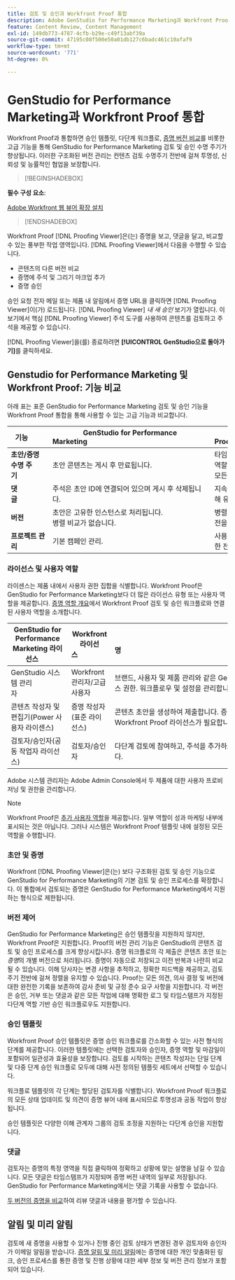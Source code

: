```yaml
---
title: 검토 및 승인과 Workfront Proof 통합
description: Adobe GenStudio for Performance Marketing과 Workfront Proof 통합.
feature: Content Review, Content Management
exl-id: 149db773-4787-4cfb-b29e-c49f13abf39a
source-git-commit: 47195c08f500e50a01db127c6badc461c10afaf9
workflow-type: tm+mt
source-wordcount: '771'
ht-degree: 0%

---
```


# GenStudio for Performance Marketing과 Workfront Proof 통합

Workfront Proof과 통합하면 승인 템플릿, 다단계 워크플로, [증명 버전 비교](https://experienceleague.adobe.com/ko/docs/workfront/using/workfront-proof/work-with-proofs-in-wf-proof/review-proofs-web-proofing-viewer/compare-proofs)를 비롯한 고급 기능을 통해 GenStudio for Performance Marketing 검토 및 승인 수명 주기가 향상됩니다. 이러한 구조화된 버전 관리는 컨텐츠 검토 수명주기 전반에 걸쳐 투명성, 신뢰성 및 능률적인 협업을 보장합니다.

>[!BEGINSHADEBOX]

**필수 구성 요소**:

[Adobe Workfront 웹 뷰어 확장 설치](https://experienceleague.adobe.com/ko/docs/workfront/using/review-and-approve-work/proofing/review-proofs-in-workfront/review-a-proof/review-proof-in-web-viewer-extension)

>[!ENDSHADEBOX]

Workfront Proof [!DNL Proofing Viewer]은(는) 증명을 보고, 댓글을 달고, 비교할 수 있는 풍부한 작업 영역입니다. [!DNL Proofing Viewer]에서 다음을 수행할 수 있습니다.

* 콘텐츠의 다른 버전 비교
* 증명에 주석 및 그리기 마크업 추가
* 증명 승인

승인 요청 전자 메일 또는 제품 내 알림에서 증명 URL을 클릭하면 [!DNL Proofing Viewer]이(가) 로드됩니다. [!DNL Proofing Viewer] _내 새 승인_ 보기가 열립니다. 이 보기에서 핵심 [!DNL Proofing Viewer] 주석 도구를 사용하여 콘텐츠를 검토하고 주석을 제공할 수 있습니다.

[!DNL Proofing Viewer]을(를) 종료하려면 **[!UICONTROL GenStudio으로 돌아가기]**&#x200B;를 클릭하세요.

## Genstudio for Performance Marketing 및 Workfront Proof: 기능 비교

아래 표는 표준 GenStudio for Performance Marketing 검토 및 승인 기능을 Workfront Proof 통합을 통해 사용할 수 있는 고급 기능과 비교합니다.

| 기능        | GenStudio for Performance Marketing                                                                 | Workfront Proof                                                                 |
|-------------------------------|------------------------------------------------------------------------------------------------------|----------------------------------------------------------------------------------|
| **초안/증명 수명 주기**        | 초안 콘텐츠는 게시 후 만료됩니다. | 타임스탬프가 지정된 영구 로그가 있는 다단계의 역할 기반 승인 체인입니다.<br> 모든 버전이 무기한으로 유지됩니다. |
| **댓글**                | 주석은 초안 ID에 연결되어 있으며 게시 후 삭제됩니다.                                           | 지속적인 주석 및 주석은 감사 및 규정 준수를 위해 유지됩니다.     |
| **버전**           | 초안은 고유한 인스턴스로 처리됩니다.<br>병렬 비교가 없습니다.                                      | 병렬 및 오버레이 비교 도구를 사용하여 전체 버전을 제어할 수 있습니다.        |
| **프로젝트 관리** | 기본 캠페인 관리. | 사용자 정의, 템플릿, 보고 및 상세 감사를 포함한 전체 캠페인 라이프사이클 관리. |

### 라이선스 및 사용자 역할

라이센스는 제품 내에서 사용자 권한 집합을 식별합니다. Workfront Proof은 GenStudio for Performance Marketing보다 더 많은 라이선스 유형 또는 사용자 역할을 제공합니다. [증명 역할 개요](https://experienceleague.adobe.com/ko/docs/workfront/using/review-and-approve-work/proofing/proofing-overview/proof-roles)에서 Workfront Proof 검토 및 승인 워크플로와 연결된 사용자 역할을 소개합니다.

| GenStudio for Performance Marketing 라이선스       | Workfront 라이선스                 | 설명                                                                                                                                                      |
|---------------------------------------------------|-----------------------------------|------------------------------------------------------------------------------------------------------------------------------------------------------------------|
| GenStudio 시스템 관리자                          | Workfront 관리자/고급 사용자 | 브랜드, 사용자 및 제품 관리와 같은 GenStudio Performance Marketing 기능에 대한 전체 액세스 권한. 워크플로우 및 설정을 관리합니다. 승인 템플릿을 만듭니다. |
| 콘텐츠 작성자 및 편집기(Power 사용자 라이센스)   | 증명 작성자(표준 라이선스)  | 콘텐츠 초안을 생성하여 제출합니다. 증명 뷰어에서 에셋을 업로드하고 증명을 시작합니다. Workfront Proof 라이선스가 필요합니다.                              |
| 검토자/승인자(공동 작업자 라이선스)        | 검토자/승인자                 | 다단계 검토에 참여하고, 주석을 추가하고, 콘텐츠를 승인하거나 거부합니다.                                                                             |

Adobe 시스템 관리자는 Adobe Admin Console에서 두 제품에 대한 사용자 프로비저닝 및 권한을 관리합니다.

>[!NOTE]
>
> Workfront Proof은 [추가 사용자 역할](https://experienceleague.adobe.com/ko/docs/workfront/using/review-and-approve-work/proofing/proofing-overview/proof-roles)을 제공합니다. 일부 역할이 성과 마케팅 내부에 표시되는 것은 아닙니다. 그러나 시스템은 Workfront Proof 템플릿 내에 설정된 모든 역할을 수행합니다.

### 초안 및 증명

Workfront [!DNL Proofing Viewer]은(는) 보다 구조화된 검토 및 승인 기능으로 GenStudio for Performance Marketing의 기본 검토 및 승인 프로세스를 확장합니다. 이 통합에서 검토되는 증명은 GenStudio for Performance Marketing에서 지원하는 형식으로 제한됩니다.

### 버전 제어

GenStudio for Performance Marketing은 승인 템플릿을 지원하지 않지만, Workfront Proof은 지원합니다. Proof의 버전 관리 기능은 GenStudio의 콘텐츠 검토 및 승인 프로세스를 크게 향상시킵니다. 증명 워크플로의 각 제출은 콘텐츠 초안 또는 _증명_&#x200B;의 개별 버전으로 처리됩니다. 증명이 자동으로 저장되고 이전 반복과 나란히 비교될 수 있습니다. 이해 당사자는 변경 사항을 추적하고, 정확한 피드백을 제공하고, 검토 주기 전반에 걸쳐 정렬을 유지할 수 있습니다. Proof는 모든 의견, 의사 결정 및 버전에 대한 완전한 기록을 보존하여 감사 준비 및 규정 준수 요구 사항을 지원합니다. 각 버전은 승인, 거부 또는 댓글과 같은 모든 작업에 대해 명확한 로그 및 타임스탬프가 지정된 다단계 역할 기반 승인 워크플로우도 지원합니다.

### 승인 템플릿

Workfront Proof 승인 템플릿은 증명 승인 워크플로를 간소화할 수 있는 사전 형식의 단계를 제공합니다. 이러한 템플릿에는 선택한 검토자와 승인자, 증명 역할 및 마감일이 포함되어 일관성과 효율성을 보장합니다. 검토를 시작하는 콘텐츠 작성자는 단일 단계 및 다중 단계 승인 워크플로 모두에 대해 사전 정의된 템플릿 세트에서 선택할 수 있습니다.

워크플로 템플릿의 각 단계는 할당된 검토자를 식별합니다. Workfront Proof 워크플로의 모든 상태 업데이트 및 의견이 증명 뷰어 내에 표시되므로 투명성과 공동 작업이 향상됩니다.

승인 템플릿은 다양한 이해 관계자 그룹의 검토 조정을 지원하는 다단계 승인을 지원합니다.

### 댓글

검토자는 증명의 특정 영역을 직접 클릭하여 정확하고 상황에 맞는 설명을 남길 수 있습니다. 모든 댓글은 타임스탬프가 지정되며 증명 버전 내역의 일부로 저장됩니다. GenStudio for Performance Marketing에서는 댓글 기록을 사용할 수 없습니다.

[두 버전의 증명을 비교](https://experienceleague.adobe.com/ko/docs/workfront/using/workfront-proof/work-with-proofs-in-wf-proof/review-proofs-web-proofing-viewer/compare-proofs)하여 리뷰 댓글과 내용을 평가할 수 있습니다.

## 알림 및 미리 알림

검토에 새 증명을 사용할 수 있거나 진행 중인 검토 상태가 변경된 경우 검토자와 승인자가 이메일 알림을 받습니다.
[증명 알림 및 미리 알림](https://experienceleague.adobe.com/ko/docs/workfront/using/workfront-proof/proof-notifications-and-reminders/proof-notifications-and-reminders/proof-notifications-and-reminders)에는 증명에 대한 개인 맞춤화된 링크, 승인 프로세스를 통한 증명 및 진행 상황에 대한 세부 정보 및 버전 관리 정보가 포함되어 있습니다.
